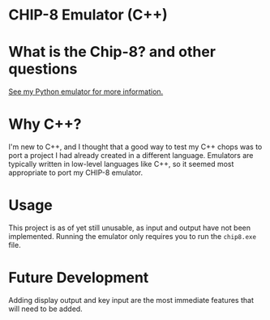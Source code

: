 # CHIP-8 Emulator (C++)

# What is the Chip-8? and other questions
[See my Python emulator for more information.](https://github.com/sharifhsn/chip8-python-testing)

# Why C++?
I'm new to C++, and I thought that a good way to test my C++ chops was to port a project I had already created in a different language. Emulators are typically written in  low-level languages like C++, so it seemed most appropriate to port my CHIP-8 emulator.

# Usage
This project is as of yet still unusable, as input and output have not been implemented. Running the emulator only requires you to run the `chip8.exe` file.

# Future Development
Adding display output and key input are the most immediate features that will need to be added.
